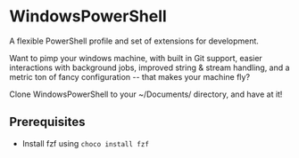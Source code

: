 # WindowsPowerShell
A flexible PowerShell profile and set of extensions for development.

Want to pimp your windows machine, with built in Git support, easier interactions
with background jobs, improved string & stream handling, and a metric ton of fancy 
configuration -- that makes your machine fly?

Clone WindowsPowerShell to your ~/Documents/ directory, and have at it!

## Prerequisites
- Install fzf using `choco install fzf`
